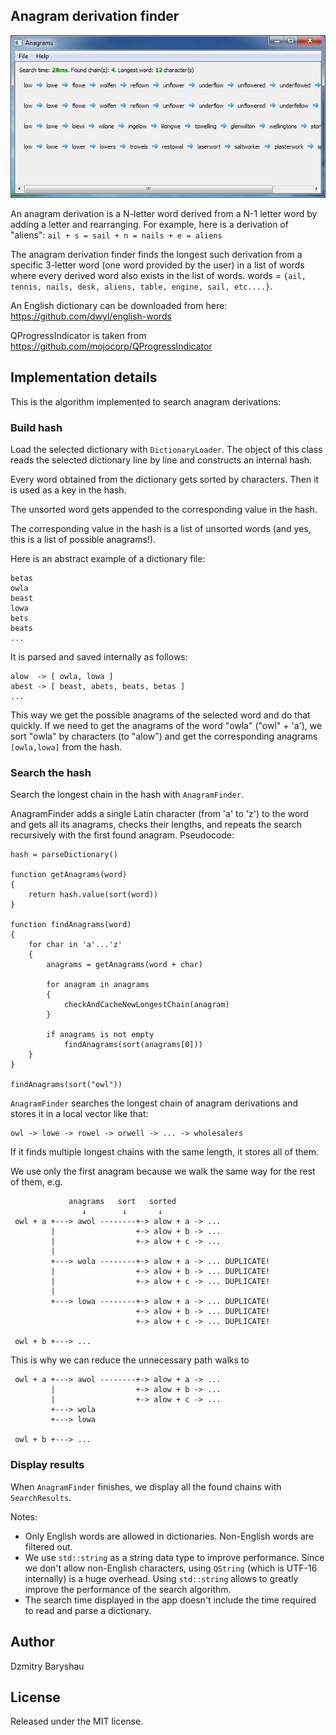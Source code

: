 ﻿## Anagram derivation finder

<p align="center">
  <a href=".github/demo.jpg"><img src=".github/demo.jpg?raw=true" alt="Demo Screenshot"/></a>
</p>

An anagram derivation is a N-letter word derived from a N-1 letter word by adding a letter and
rearranging. For example, here is a derivation of "aliens": `ail + s = sail + n = nails + e = aliens`

The anagram derivation finder finds the longest such derivation from a specific 3-letter word (one word provided by the user) in a list of words where every derived word also exists in the list of words.
words = `{ail, tennis, nails, desk, aliens, table, engine, sail, etc....}`.

An English dictionary can be downloaded from here: https://github.com/dwyl/english-words

QProgressIndicator is taken from https://github.com/mojocorp/QProgressIndicator

## Implementation details

This is the algorithm implemented to search anagram derivations:

### Build hash

Load the selected dictionary with `DictionaryLoader`. The object of this class reads the selected dictionary line by line and constructs an internal hash.

Every word obtained from the dictionary gets sorted by characters. Then it is used as a key in the hash.

The unsorted word gets appended to the corresponding value in the hash.

The corresponding value in the hash is a list of unsorted words (and yes, this is a list of possible anagrams!).

Here is an abstract example of a dictionary file:
```
betas
owla
beast
lowa
bets
beats
...
```
It is parsed and saved internally as follows:
```
alow  -> [ owla, lowa ]
abest -> [ beast, abets, beats, betas ]
...
```
This way we get the possible anagrams of the selected word and do that quickly. If we need to get the anagrams of the word "owla" ("owl" + 'a'), we sort "owla" by characters (to "alow") and get the corresponding anagrams `[owla,lowa]` from the hash.

### Search the hash

Search the longest chain in the hash with `AnagramFinder`.

AnagramFinder adds a single Latin character (from 'a' to 'z') to the word and gets all its anagrams, checks their lengths, and repeats the search recursively with the first found anagram. Pseudocode:
```
hash = parseDictionary()

function getAnagrams(word)
{
    return hash.value(sort(word))
}

function findAnagrams(word)
{
    for char in 'a'...'z'
    {
        anagrams = getAnagrams(word + char)

        for anagram in anagrams
        {
            checkAndCacheNewLongestChain(anagram)
        }

        if anagrams is not empty
            findAnagrams(sort(anagrams[0]))
    }
}

findAnagrams(sort("owl"))
```
`AnagramFinder` searches the longest chain of anagram derivations and stores it in a local vector like that:
```
owl -> lowe -> rowel -> orwell -> ... -> wholesalers
```
If it finds multiple longest chains with the same length, it stores all of them.

We use only the first anagram because we walk the same way for the rest of them, e.g.
```
             anagrams   sort   sorted
                ↓        ↓       ↓
 owl + a +---> awol --------+-> alow + a -> ...
         |                  +-> alow + b -> ...
         |                  +-> alow + c -> ...
         |
         +---> wola --------+-> alow + a -> ... DUPLICATE!
         |                  +-> alow + b -> ... DUPLICATE!
         |                  +-> alow + c -> ... DUPLICATE!
         |
         +---> lowa --------+-> alow + a -> ... DUPLICATE!
                            +-> alow + b -> ... DUPLICATE!
                            +-> alow + c -> ... DUPLICATE!

 owl + b +---> ...
```
This is why we can reduce the unnecessary path walks to
```
 owl + a +---> awol --------+-> alow + a -> ...
         |                  +-> alow + b -> ...
         |                  +-> alow + c -> ...
         +---> wola
         +---> lowa

 owl + b +---> ...
```

### Display results

When `AnagramFinder` finishes, we display all the found chains with `SearchResults`.

Notes:
- Only English words are allowed in dictionaries. Non-English words are filtered out.
- We use `std::string` as a string data type to improve performance. Since we don't allow non-English characters, using `QString` (which is UTF-16 internally) is a huge overhead. Using `std::string` allows to greatly improve the performance of the search algorithm.
- The search time displayed in the app doesn't include the time required to read and parse a dictionary.

## Author

Dzmitry Baryshau

## License

Released under the MIT license.

